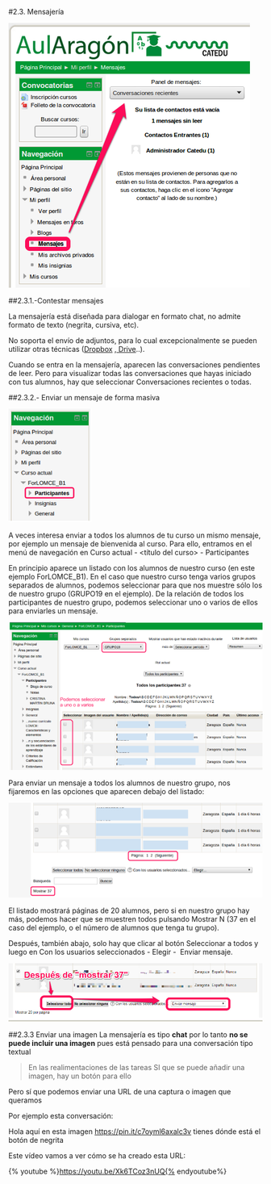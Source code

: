 
#2.3. Mensajería

![](img/image08.png)

##2.3.1.-Contestar mensajes

La mensajería está diseñada para dialogar en formato chat, no admite formato de texto (negrita, cursiva, etc).

No soporta el envío de adjuntos, para lo cual excepcionalmente se pueden utilizar otras técnicas ([Dropbox](http://www.catedu.es/facilytic/2013/05/16/dropbox/) ,[ Drive](http://www.catedu.es/facilytic/2013/05/30/manual-google-drive/)..).

Cuando se entra en la mensajería, aparecen las conversaciones pendientes de leer. Pero para visualizar todas las conversaciones que hayas iniciado con tus alumnos, hay que seleccionar Conversaciones recientes o todas.

##2.3.2.- Enviar un mensaje de forma masiva

![](img/image05.png)

A veces interesa enviar a todos los alumnos de tu curso un mismo mensaje, por ejemplo un mensaje de bienvenida al curso. Para ello, entramos en el menú de navegación en Curso actual - &lt;título del curso&gt; - Participantes

En principio aparece un listado con los alumnos de nuestro curso (en este ejemplo ForLOMCE_B1). En el caso que nuestro curso tenga varios grupos separados de alumnos, podemos seleccionar para que nos muestre sólo los de nuestro grupo (GRUPO19 en el ejemplo). De la relación de todos los participantes de nuestro grupo, podemos seleccionar uno o varios de ellos para enviarles un mensaje.

![](img/image06.png)

Para enviar un mensaje a todos los alumnos de nuestro grupo, nos fijaremos en las opciones que aparecen debajo del listado:

![](img/image10.png)

El listado mostrará páginas de 20 alumnos, pero si en nuestro grupo hay más, podemos hacer que se muestren todos pulsando Mostrar N (37 en el caso del ejemplo, o el número de alumnos que tenga tu grupo).

Después, también abajo, solo hay que clicar al botón Seleccionar a todos y luego en Con los usuarios seleccionados - Elegir -  Enviar mensaje. 

![](img/image09.png)

##2.3.3 Enviar una imagen
La mensajería es tipo **chat** por lo tanto **no se puede incluir una imagen** pues está pensado para una conversación tipo textual

>En las realimentaciones de las tareas SI que se puede añadir una imagen, hay un botón para ello

Pero sí que podemos enviar una URL de una captura o imagen que queramos

Por ejemplo esta conversación:

Hola aquí en esta imagen https://pin.it/c7oyml6axalc3v tienes dónde está el botón de negrita

Este vídeo vamos a ver cómo se ha creado esta URL:

{% youtube %}https://youtu.be/Xk6TCoz3nUQ{% endyoutube%}


